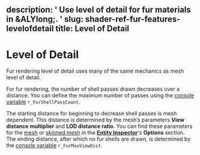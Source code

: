 description: ' Use level of detail for fur materials in &ALYlong;. '
slug: shader-ref-fur-features-levelofdetail
title: Level of Detail
---
# Level of Detail<a name="shader-ref-fur-features-levelofdetail"></a>

Fur rendering level of detail uses many of the same mechanics as mesh level of detail\. 

For fur rendering, the number of shell passes drawn decreases over a distance\. You can define the maximum number of passes using the [console variable](shader-ref-fur-consolevariables.md) `r_FurShellPassCount`\.

The starting distance for beginning to decrease shell passes is mesh dependent\. This distance is determined by the mesh’s parameters **View distance multiplier** and **LOD distance ratio**\. You can find these parameters for the [mesh](component-static-mesh.md) or [skinned mesh](component-static-mesh.md) in the [**Entity Inspector**](component-entity-inspector.md)'s **Options** section\. The ending distance, after which no fur shells are drawn, is determined by the [console variable](shader-ref-fur-consolevariables.md) `r_FurMaxViewDist`\.